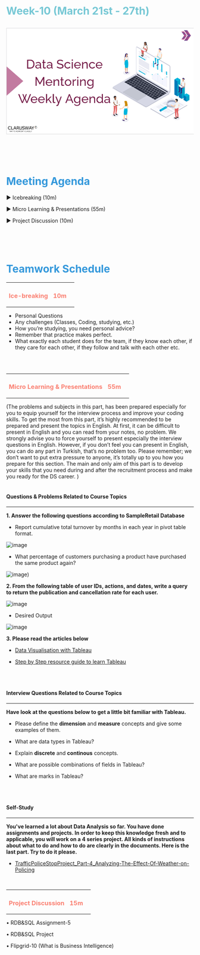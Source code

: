 <h1><strong><span style="color: #77C8D5;">Week-10 (March 21st - 27th)</strong></span>

![logo](ds_agenda_logo.png)

<br>

<h1><strong><span style="color: #3498DB;">Meeting Agenda</strong></h1></span>

<span class="c16 c30">▶ </span><span
class="c42 c82">Icebreaking (10m)</span><span class="c16 c23"> </span>

<span class="c16 c30">▶ </span><span
class="c42 c82">Micro Learning & Presentations (55m)</span><span class="c46 c42 c48"> </span>

<span class="c30">▶ </span><span class="c46 c48 c42">Project Discussion (10m)</span>

<br>
<br>
<br>

<div style="page-break-after: always;"></div>

<h1><strong><span style="color: #3498DB;">Teamwork Schedule</strong></h1></span>

<table style= "width:100%;">
                <tr>
                <td style="color: #FA8072; text-align:left "><h3><strong><p>Ice-breaking</td>
                <td style="color: #FA8072; text-align:right;"><h3><strong><p>10m</p><td>                </tr>
</table>

- Personal Questions 
- Any challenges (Classes, Coding, studying, etc.) 
- How you’re studying, you need personal advice? 
- Remember that practice makes perfect. 
- What exactly each student does for the team, if they know each other, if they care for each other, if they follow and talk with each other etc. 

<br>
<br>

<table style= "width:100%;">
                <tr>
                <td style="color: #FA8072; text-align:left "><h3><strong><p>Micro Learning & Presentations</td>
                <td style="color: #FA8072; text-align:right;"><h3><strong><p>55m</p><td>                </tr>
</table>
(The problems and subjects in this part, has been prepared especially for you to equip yourself for the interview process and improve your coding skills. To get the most from this part, it’s highly recommended to be prepared and present the topics in English. 
At first, it can be difficult to present in English and you can read from your notes, no problem. We strongly advise you to force yourself to present especially the interview questions in English. However, if you don’t feel you can present in English, you can do any part in Turkish, that’s no problem too. 
Please remember; we don’t want to put extra pressure to anyone, it’s totally up to you how you prepare for this section. The main and only aim of this part is to develop your skills that you need during and after the recruitment process and make you ready for the DS career.
)
<br>
<br>
<h4><strong>Questions & Problems Related to Course Topics</strong></h4>
<hr>

**1. Answer the following questions according to SampleRetail Database**
                  
- Report cumulative total turnover by months in each year in pivot table format. 
                  
![image](https://user-images.githubusercontent.com/81585635/156935630-d313d67c-8b38-47cb-b502-1e9ac045d033.png)

- What percentage of customers purchasing a product have purchased the same product again?
                  
 ![image](https://user-images.githubusercontent.com/81585635/159159730-b201d14e-c9d2-4d52-99e8-2c4093cdbb2d.png))         
                  
**2. From the following table of user IDs, actions, and dates, write a query to return the publication and cancellation rate for each user.**
                  
![image](https://user-images.githubusercontent.com/81585635/156936098-f30dacfa-a219-4600-aca9-c854eaf1fcef.png)

- Desired Output
                  
![image](https://user-images.githubusercontent.com/81585635/156936011-fbb10894-f3c5-426c-9a36-8d1fa52235ba.png)
                  
**3. Please read the articles below**
                  
- [Data Visualisation with Tableau](https://pandeyparul.medium.com/data-visualisation-with-tableau-150f99a39bba)
                  
- [Step by Step resource guide to learn Tableau](https://www.analyticsvidhya.com/learning-paths-data-science-business-analytics-business-intelligence-big-data/tableau-learning-path/)               
<br>             

                  
<br>
<h4><strong>Interview Questions Related to Course Topics</strong></h4>
<hr>

**Have look at the questions below to get a little bit familiar with Tableau.**
                  
- Please define the <b>dimension</b> and <b>measure</b> concepts and give some examples of them.

- What are data types in Tableau?

- Explain <b>discrete</b> and <b>continous</b> concepts.

- What are possible combinations of fields in Tableau?

- What are marks in Tableau?
                  
<br>

<br>
<h4><strong>Self-Study</strong></h4>
<hr>

**You've learned a lot about Data Analysis so far. You have done assignments and projects. In order to keep this knowledge fresh and to applicable, you will work on a 4 series project. All kinds of instructions about what to do and how to do are clearly in the documents. Here is the last part. Try to do it please.** 
                  
- [TrafficPoliceStopProject_Part-4_Analyzing-The-Effect-Of-Weather-on-Policing](https://github.com/clarusway/DS-TR-1022-DA-Module-Students/blob/main/2-%20Weekly%20Agenda/Week_10/TrafficPoliceStopProject_Part-4_Analyzing-The-Effect-Of-Weather-on-Policing_Student.ipynb) 
                  
<br>

<table style= "width:100%;">
                <tr>
                <td style="color: #FA8072; text-align:left "><h3><strong><p>Project Discussion</td>
                <td style="color: #FA8072; text-align:right;"><h3><strong><p>15m</p><td>                </tr>                
</table>

•	RDB&SQL Assignment-5
                  
•	RDB&SQL Project
                  
•	Flipgrid-10 (What is Business Intelligence)
